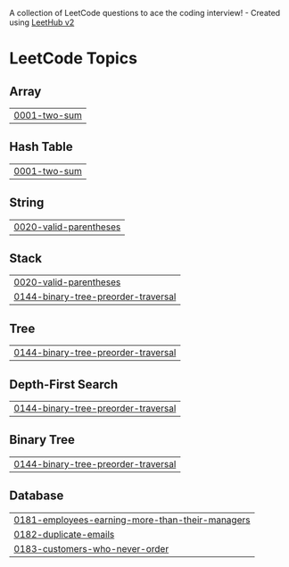 A collection of LeetCode questions to ace the coding interview! - Created using [LeetHub v2](https://github.com/arunbhardwaj/LeetHub-2.0)
<!---LeetCode Topics Start-->
# LeetCode Topics
## Array
|  |
| ------- |
| [0001-two-sum](https://github.com/Emrul-Hasan/Leetcode-Problem-Solving/tree/master/0001-two-sum) |
## Hash Table
|  |
| ------- |
| [0001-two-sum](https://github.com/Emrul-Hasan/Leetcode-Problem-Solving/tree/master/0001-two-sum) |
## String
|  |
| ------- |
| [0020-valid-parentheses](https://github.com/Emrul-Hasan/Leetcode-Problem-Solving/tree/master/0020-valid-parentheses) |
## Stack
|  |
| ------- |
| [0020-valid-parentheses](https://github.com/Emrul-Hasan/Leetcode-Problem-Solving/tree/master/0020-valid-parentheses) |
| [0144-binary-tree-preorder-traversal](https://github.com/Emrul-Hasan/Leetcode-Problem-Solving/tree/master/0144-binary-tree-preorder-traversal) |
## Tree
|  |
| ------- |
| [0144-binary-tree-preorder-traversal](https://github.com/Emrul-Hasan/Leetcode-Problem-Solving/tree/master/0144-binary-tree-preorder-traversal) |
## Depth-First Search
|  |
| ------- |
| [0144-binary-tree-preorder-traversal](https://github.com/Emrul-Hasan/Leetcode-Problem-Solving/tree/master/0144-binary-tree-preorder-traversal) |
## Binary Tree
|  |
| ------- |
| [0144-binary-tree-preorder-traversal](https://github.com/Emrul-Hasan/Leetcode-Problem-Solving/tree/master/0144-binary-tree-preorder-traversal) |
## Database
|  |
| ------- |
| [0181-employees-earning-more-than-their-managers](https://github.com/Emrul-Hasan/Leetcode-Problem-Solving/tree/master/0181-employees-earning-more-than-their-managers) |
| [0182-duplicate-emails](https://github.com/Emrul-Hasan/Leetcode-Problem-Solving/tree/master/0182-duplicate-emails) |
| [0183-customers-who-never-order](https://github.com/Emrul-Hasan/Leetcode-Problem-Solving/tree/master/0183-customers-who-never-order) |
<!---LeetCode Topics End-->
